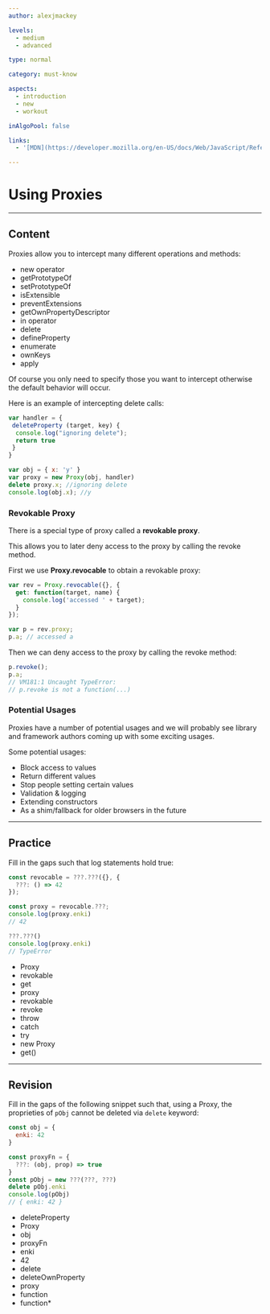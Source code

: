 ```yaml
---
author: alexjmackey

levels:
  - medium
  - advanced

type: normal

category: must-know

aspects:
  - introduction
  - new
  - workout

inAlgoPool: false

links:
  - '[MDN](https://developer.mozilla.org/en-US/docs/Web/JavaScript/Reference/Global_Objects/Proxy){website}'

---
```

# Using Proxies

---
## Content

Proxies allow you to intercept many different operations and methods:

* new operator
* getPrototypeOf
* setPrototypeOf
* isExtensible
* preventExtensions
* getOwnPropertyDescriptor
* in operator
* delete
* defineProperty
* enumerate
* ownKeys
* apply

Of course you only need to specify those you want to intercept otherwise the default behavior will occur.

Here is an example of intercepting delete calls:

```javascript
var handler = {
 deleteProperty (target, key) {
  console.log("ignoring delete");
  return true
 }
}

var obj = { x: 'y' }
var proxy = new Proxy(obj, handler)
delete proxy.x; //ignoring delete
console.log(obj.x); //y
```

### Revokable Proxy

There is a special type of proxy called a **revokable proxy**.

This allows you to later deny access to the proxy by calling the revoke method.

First we use **Proxy.revocable** to obtain a revokable proxy:

```javascript
var rev = Proxy.revocable({}, {
  get: function(target, name) {
    console.log('accessed ' + target);
  }
});

var p = rev.proxy;
p.a; // accessed a
```

Then we can deny access to the proxy by calling the revoke method:

```javascript
p.revoke();
p.a;
// VM181:1 Uncaught TypeError:
// p.revoke is not a function(...)
```

### Potential Usages

Proxies have a number of potential usages and we will probably see library and framework authors coming up with some exciting usages.

Some potential usages:

* Block access to values
* Return different values
* Stop people setting certain values
* Validation & logging
* Extending constructors
* As a shim/fallback for older browsers in the future

---
## Practice

Fill in the gaps such that log statements hold true:

```javascript
const revocable = ???.???({}, {
  ???: () => 42
});

const proxy = revocable.???;
console.log(proxy.enki)
// 42

???.???()
console.log(proxy.enki)
// TypeError
```

* Proxy
* revokable
* get
* proxy
* revokable
* revoke
* throw
* catch
* try
* new Proxy
* get()

---
## Revision

Fill in the gaps of the following snippet such that, using a Proxy, the proprieties of `pObj` cannot be deleted via `delete` keyword:

```javascript
const obj = {
  enki: 42
}

const proxyFn = {
  ???: (obj, prop) => true
}
const pObj = new ???(???, ???)
delete pObj.enki
console.log(pObj)
// { enki: 42 }
```

* deleteProperty
* Proxy
* obj
* proxyFn
* enki
* 42
* delete
* deleteOwnProperty
* proxy
* function
* function*
 
